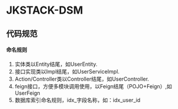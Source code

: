 # JKSTACK-DSM

## 代码规范
#### 命名规则
1. 实体类以Entity结尾，如UserEntity.
2. 接口实现类以Impl结尾，如UserServiceImpl.
3. Action/Controller类以Controller结尾，如UserController.
4. feign接口，方便多模块调用使用，以Feign结尾（POJO+Feign）,如UserFeign
5. 数据库索引命名规则，idx_字段名称，如：idx_user_id

